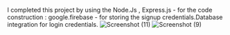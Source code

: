 I completed this project by using the Node.Js , Express.js - for the code construction : google.firebase - for storing the signup credentials.Database integration for login credentials.
![Screenshot (11)](https://user-images.githubusercontent.com/92862988/205494803-41f9ee60-359d-4cb3-b112-2d5e9018a093.png)
![Screenshot (9)](https://user-images.githubusercontent.com/92862988/205494842-18c6427c-3e6a-453e-ba12-6daf7f07c787.png)

